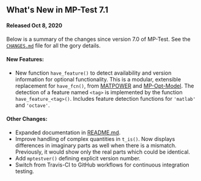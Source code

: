 What's New in MP-Test 7.1
-------------------------

#### Released Oct 8, 2020

Below is a summary of the changes since version 7.0 of MP-Test. See the
[`CHANGES.md`][1] file for all the gory details.

#### New Features:
  - New function `have_feature()` to detect availability and version
    information for optional functionality. This is a modular, extensible
    replacement for `have_fcn()`, from [MATPOWER][2] and [MP-Opt-Model][3].
    The detection of a feature named `<tag>` is implemented by the
    function `have_feature_<tag>()`. Includes feature detection functions
    for `'matlab'` and `'octave'`.

#### Other Changes:
  - Expanded documentation in [README.md][4].
  - Improve handling of complex quantities in `t_is()`. Now displays
    differences in imaginary parts as well when there is a mismatch.
    Previously, it would show only the real parts which could be identical.
  - Add `mptestver()` defining explicit version number.
  - Switch from Travis-CI to GitHub workflows for continuous integration
    testing.


[1]: ../../CHANGES.md
[2]: https://github.com/MATPOWER/matpower
[3]: https://github.com/MATPOWER/mp-opt-model
[4]: ../../README.md
